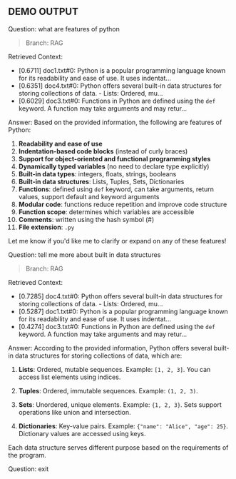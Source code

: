 ## DEMO OUTPUT

Question: what are features of python

> Branch: RAG

Retrieved Context:
 - [0.6711] doc1.txt#0: Python is a popular programming language known for its readability and ease of use. It uses indentat...
 - [0.6351] doc4.txt#0: Python offers several built-in data structures for storing collections of data. - Lists: Ordered, mu...
 - [0.6029] doc3.txt#0: Functions in Python are defined using the `def` keyword. A function may take arguments and may retur...

Answer:
Based on the provided information, the following are features of Python:

1. **Readability and ease of use**
2. **Indentation-based code blocks** (instead of curly braces)
3. **Support for object-oriented and functional programming styles**
4. **Dynamically typed variables** (no need to declare type explicitly)
5. **Built-in data types**: integers, floats, strings, booleans
6. **Built-in data structures**: Lists, Tuples, Sets, Dictionaries
7. **Functions**: defined using `def` keyword, can take arguments, return values, support default and keyword arguments
8. **Modular code**: functions reduce repetition and improve code structure
10. **Function scope**: determines which variables are accessible
11. **Comments**: written using the hash symbol (#)
12. **File extension**: `.py`

Let me know if you'd like me to clarify or expand on any of these features!


Question: tell me more about built in data structures

> Branch: RAG

Retrieved Context:
 - [0.7285] doc4.txt#0: Python offers several built-in data structures for storing collections of data. - Lists: Ordered, mu...
 - [0.5287] doc1.txt#0: Python is a popular programming language known for its readability and ease of use. It uses indentat...
 - [0.4274] doc3.txt#0: Functions in Python are defined using the `def` keyword. A function may take arguments and may retur...

Answer:
According to the provided information, Python offers several built-in data structures for storing collections of data, which are:

1. **Lists**: Ordered, mutable sequences. Example: `[1, 2, 3]`. You can access list elements using indices.

2. **Tuples**: Ordered, immutable sequences. Example: `(1, 2, 3)`.

3. **Sets**: Unordered, unique elements. Example: `{1, 2, 3}`. Sets support operations like union and intersection.

4. **Dictionaries**: Key-value pairs. Example: `{"name": "Alice", "age": 25}`. Dictionary values are accessed using keys.

Each data structure serves different purpose based on the requirements of the program.


Question: exit